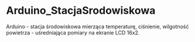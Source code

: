# Arduino_StacjaSrodowiskowa
Arduino - stacja środowiskowa mierząca temperaturę, ciśnienie, wilgotność powietrza - uśredniająca pomiary na ekranie LCD 16x2.
